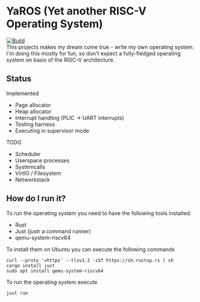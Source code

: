 # YaROS (Yet another RISC-V Operating System)
[![Build](https://github.com/hieronymusma/yaros/actions/workflows/build.yml/badge.svg)](https://github.com/hieronymusma/yaros/actions/workflows/build.yml)  
This projects makes my dream come true - write my own operating system. I'm doing this mostly for fun, so don't expect a fully-fledged operating system on basis of the RISC-V architecture.
## Status
Implemented
* Page allocator
* Heap allocator
* Interrupt handling (PLIC -> UART interrupts)
* Testing harness
* Executing in supervisor mode  

TODO
* Scheduler
* Userspace processes
* Systemcalls
* VirtIO / Filesystem
* Networkstack

## How do I run it?
To run the operating system you need to have the following tools installed:
* Rust
* Just (justr a command runner)
* qemu-system-riscv64  

To install them on Ubuntu you can execute the following commands
```
curl --proto '=https' --tlsv1.2 -sSf https://sh.rustup.rs | sh
cargo install just
sudo apt install qemu-system-riscv64
```
To run the operating system execute
```
just run
```